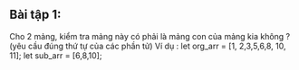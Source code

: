 ## Bài tập 1:

Cho 2 mảng, kiểm tra mảng này có phải là mảng con của mảng kia không ? (yêu cầu đúng thứ tự của các phần tử)
Ví dụ : let org_arr = [1, 2,3,5,6,8, 10, 11];
let sub_arr = [6,8,10];
